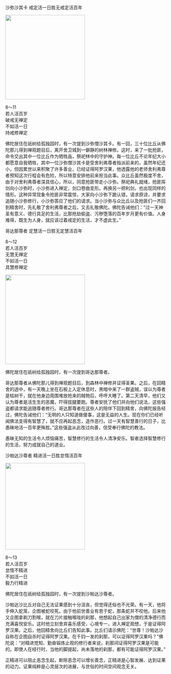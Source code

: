 沙弥沙其卡 戒定活一日胜无戒定活百年

<div class="e2">
<img src="images/fjj-38-2.jpg" width="250" height="265"/>
<div>
 <p class="p13-5">8～11<br>
 若人活百岁<br>
 破戒无禅定<br>
 不如活一日<br>
 持戒修禅定</p> 
</div>
</div>



佛陀居住在祇树给孤独园时，有一次提到沙弥僧沙其卡。有一回，三十位比丘从佛陀那儿得到禅观题目后，离开舍卫城到一僻静的树林禅修。这时，来了一批抢匪，命令交出其中一位比丘作为牺牲品，祭祀林中的守护神。每一位比丘不论年纪大小都愿意自我牺牲，其中一位沙弥僧沙其卡是受舍利弗尊者指派前来的，虽然年纪还小，但因累世以来积聚了许多善业，已经证得阿罗汉果，他透露他的老师舍利弗尊者预知这次行程会有危险，所以特意安排他前来担当此事。众比丘虽然极度不舍，由于对舍利弗尊者深具信心，所以，同意抢匪带走小沙弥。祭祀典礼就绪，抢匪挥剑向小沙弥时，小沙弥进入禅定，剑口卷曲变形。再换另一把利剑，也出现同样的情形。这种异常现象令抢匪非常震惊，大家向小沙弥下跪认错，请求原谅，并要求追随小沙弥修行，小沙弥答应了他们的请求。当小沙弥与众比丘以及抢匪们一齐回到精舍时，先礼敬了舍利弗尊者之后，又去礼敬佛陀。佛陀告诫他们：“过一天神圣有意义、德行具足的生活，比那抢劫偷盗、污秽堕落的百年岁月更有价值。人身难得，既生为人身，就应该过着戒定的生活，才不虚此生。”

哥达那尊者 定慧活一日胜无定慧活百年

<div class="e2">
<div>
 <p class="p13-5">8～12<br>
 若人活百岁<br>
 无慧无禅定<br>
 不如活一日<br>
 具慧修禅定</p> 
</div>
<img src="images/fjj-38-1.jpg" width="250" height="281"/>
</div>

佛陀居住在祇树给孤独园时，有一次提到哥达那尊者。

哥达那尊者从佛陀那儿得到禅观题目后，到森林中禅修并证得圣果。之后，在回精舍的途中，有一天晚上坐在石板上入定休息时，黑暗中来了一群盗贼，误以为尊者是枯树干，就在他身边周围堆放抢来的贼物后，呼呼大睡了。第二天清早，他们又认为尊者是活生生的恶魔，吓得拔腿要跑。尊者安抚了他们并向他们说法，这些强盗都请求能追随尊者修行。哥达那尊者在这些人的陪伴下回到精舍，向佛陀报告经过，佛陀告诫他们：“无明的人只知道做傻事，这是无益的人生。现在你们已经听闻佛法变得有智慧了，就不应再起恶念，造作恶行。过一天有智慧善行的日子，比愚昧地活一百年更殊胜。”这些强盗从此改过向善，信受奉行佛陀的教法。

愚昧无知的生活令人烦恼痛苦，智慧修行的生活令人清净安乐。智者选择智慧修行的生活，努力成就自己的道业。

沙帕达沙尊者 精进活一日胜怠惰活百年

<div class="e2">
<img src="images/fjj-38-3.jpg" width="250" height="272"/>
<div>
 <p class="p13-5">8～13<br>
 若人活百岁<br>
 怠惰不精进<br>
 不如活一日<br>
 毅力行精进</p> 
</div>
</div>



佛陀居住在祇树给孤独园时，有一次提到沙帕达沙尊者。

沙帕达沙比丘对自己无法证果感到十分沮丧，但觉得还俗也不光荣。有一天，他将手伸入蛇笼，企图被蛇咬死。由于他前世善业有恩于蛇，那条蛇并不咬他。后来他又企图拿剃刀割喉，就在刀片接触喉咙的刹那，他想起自己出家为僧的清净德行而充满喜悦安乐。这时他立刻舍弃喜乐感受，心境专一，进入禅定观想，于是证得阿罗汉果。之后，他回精舍向比丘们告知此事。比丘们请示佛陀：“世尊！沙帕达沙自称在企图自杀时证得阿罗汉果。在千钧一发的刹那，可以证得阿罗汉果吗？”佛陀说：“对精进觉知、勤奋锻炼止观的修行者来说，刹那间证得阿罗汉果是可能的。即使人在经行时，当他的脚提起，尚未落地的刹那，都有可能证得阿罗汉果。”

正精进可以阻止恶念生起，断除恶念可以增长善念，正精进是心智发展、达到证果的动力。证果纯粹是心灵层次的进展，与世俗的时间空间观念无关。
